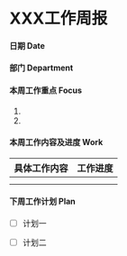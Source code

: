 # XXX工作周报

#### 日期  Date


#### 部门  Department


#### 本周工作重点  Focus

1. 
2. 

#### 本周工作内容及进度  Work

| 具体工作内容 | 工作进度 |
| ------------ | -------- |
|              |          |
|              |          |

#### 下周工作计划  Plan

- [ ] 计划一
- [ ] 计划二

